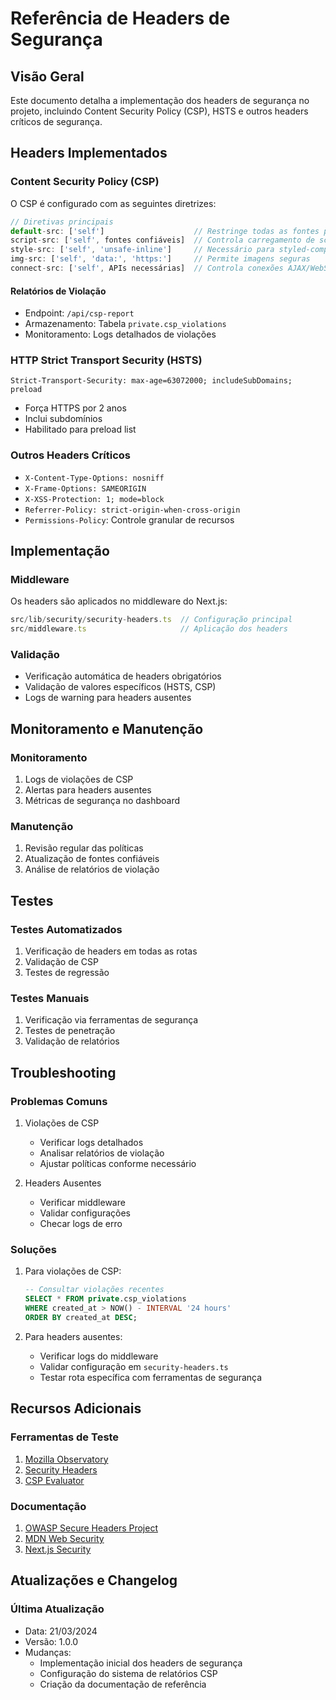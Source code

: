 # Referência de Headers de Segurança

## Visão Geral
Este documento detalha a implementação dos headers de segurança no projeto, incluindo Content Security Policy (CSP), HSTS e outros headers críticos de segurança.

## Headers Implementados

### Content Security Policy (CSP)
O CSP é configurado com as seguintes diretrizes:

```typescript
// Diretivas principais
default-src: ['self']                    // Restringe todas as fontes por padrão
script-src: ['self', fontes confiáveis]  // Controla carregamento de scripts
style-src: ['self', 'unsafe-inline']     // Necessário para styled-components
img-src: ['self', 'data:', 'https:']     // Permite imagens seguras
connect-src: ['self', APIs necessárias]  // Controla conexões AJAX/WebSocket
```

#### Relatórios de Violação
- Endpoint: `/api/csp-report`
- Armazenamento: Tabela `private.csp_violations`
- Monitoramento: Logs detalhados de violações

### HTTP Strict Transport Security (HSTS)
```
Strict-Transport-Security: max-age=63072000; includeSubDomains; preload
```
- Força HTTPS por 2 anos
- Inclui subdomínios
- Habilitado para preload list

### Outros Headers Críticos
- `X-Content-Type-Options: nosniff`
- `X-Frame-Options: SAMEORIGIN`
- `X-XSS-Protection: 1; mode=block`
- `Referrer-Policy: strict-origin-when-cross-origin`
- `Permissions-Policy`: Controle granular de recursos

## Implementação

### Middleware
Os headers são aplicados no middleware do Next.js:
```typescript
src/lib/security/security-headers.ts  // Configuração principal
src/middleware.ts                     // Aplicação dos headers
```

### Validação
- Verificação automática de headers obrigatórios
- Validação de valores específicos (HSTS, CSP)
- Logs de warning para headers ausentes

## Monitoramento e Manutenção

### Monitoramento
1. Logs de violações de CSP
2. Alertas para headers ausentes
3. Métricas de segurança no dashboard

### Manutenção
1. Revisão regular das políticas
2. Atualização de fontes confiáveis
3. Análise de relatórios de violação

## Testes

### Testes Automatizados
1. Verificação de headers em todas as rotas
2. Validação de CSP
3. Testes de regressão

### Testes Manuais
1. Verificação via ferramentas de segurança
2. Testes de penetração
3. Validação de relatórios

## Troubleshooting

### Problemas Comuns
1. Violações de CSP
   - Verificar logs detalhados
   - Analisar relatórios de violação
   - Ajustar políticas conforme necessário

2. Headers Ausentes
   - Verificar middleware
   - Validar configurações
   - Checar logs de erro

### Soluções
1. Para violações de CSP:
   ```sql
   -- Consultar violações recentes
   SELECT * FROM private.csp_violations
   WHERE created_at > NOW() - INTERVAL '24 hours'
   ORDER BY created_at DESC;
   ```

2. Para headers ausentes:
   - Verificar logs do middleware
   - Validar configuração em `security-headers.ts`
   - Testar rota específica com ferramentas de segurança

## Recursos Adicionais

### Ferramentas de Teste
1. [Mozilla Observatory](https://observatory.mozilla.org/)
2. [Security Headers](https://securityheaders.com/)
3. [CSP Evaluator](https://csp-evaluator.withgoogle.com/)

### Documentação
1. [OWASP Secure Headers Project](https://owasp.org/www-project-secure-headers/)
2. [MDN Web Security](https://developer.mozilla.org/en-US/docs/Web/Security)
3. [Next.js Security](https://nextjs.org/docs/advanced-features/security-headers)

## Atualizações e Changelog

### Última Atualização
- Data: 21/03/2024
- Versão: 1.0.0
- Mudanças:
  - Implementação inicial dos headers de segurança
  - Configuração do sistema de relatórios CSP
  - Criação da documentação de referência 